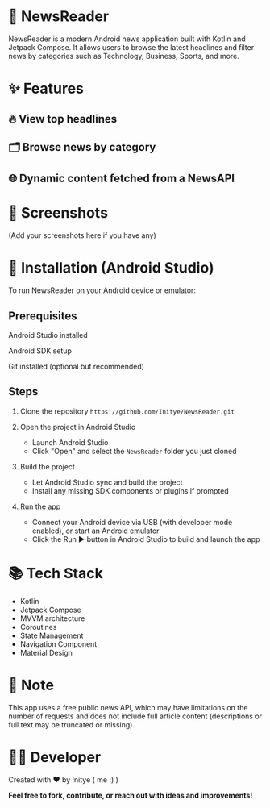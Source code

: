 # 📰 NewsReader
NewsReader is a modern Android news application built with Kotlin and Jetpack Compose. It allows users to browse the latest headlines and filter news by categories such as Technology, Business, Sports, and more.

# ✨ Features
## 🔥 View top headlines

## 🗂️ Browse news by category

## 🌐 Dynamic content fetched from a NewsAPI

# 📸 Screenshots
(Add your screenshots here if you have any)

# 🚀 Installation (Android Studio)
To run NewsReader on your Android device or emulator:

## Prerequisites
Android Studio installed

Android SDK setup

Git installed (optional but recommended)

## Steps
1. Clone the repository
```https://github.com/Initye/NewsReader.git```
2. Open the project in Android Studio  
   - Launch Android Studio  
   - Click "Open" and select the `NewsReader` folder you just cloned

3. Build the project  
   - Let Android Studio sync and build the project  
   - Install any missing SDK components or plugins if prompted

4. Run the app  
   - Connect your Android device via USB (with developer mode enabled), or start an Android emulator  
   - Click the Run ▶️ button in Android Studio to build and launch the app
     
# 📚 Tech Stack
- Kotlin
- Jetpack Compose
- MVVM architecture
- Coroutines
- State Management
- Navigation Component
- Material Design

# 📌 Note
This app uses a free public news API, which may have limitations on the number of requests and does not include full article content (descriptions or full text may be truncated or missing).

# 👨‍💻 Developer
Created with ❤️ by Initye ( me :) )

**Feel free to fork, contribute, or reach out with ideas and improvements!**
